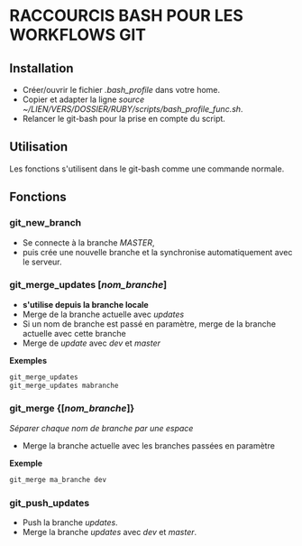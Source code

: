 # RACCOURCIS BASH POUR LES WORKFLOWS GIT

Installation
------
* Créer/ouvrir le fichier _.bash\_profile_ dans votre home.
* Copier et adapter la ligne _source ~/LIEN/VERS/DOSSIER/RUBY/scripts/bash\_profile\_func.sh_.
* Relancer le git-bash pour la prise en compte du script.

Utilisation
------
Les fonctions s'utilisent dans le git-bash comme une commande normale.

Fonctions
------
### git\_new\_branch
* Se connecte à la branche _MASTER_,
* puis crée une nouvelle branche et la synchronise automatiquement avec le serveur.

### git\_merge\_updates [_nom\_branche_]
* **s'utilise depuis la branche locale**
* Merge de la branche actuelle avec _updates_
* Si un nom de branche est passé en paramètre, merge de la branche actuelle avec cette branche
* Merge de _update_ avec _dev_ et _master_

**Exemples**
```bash
git_merge_updates
git_merge_updates mabranche
```

### git\_merge {[_nom\_branche_]}
*Séparer chaque nom de branche par une espace*
* Merge la branche actuelle avec les branches passées en paramètre

**Exemple**
```bash
git_merge ma_branche dev
```

### git\_push\_updates
* Push la branche _updates_.
* Merge la branche _updates_ avec _dev_ et _master_.

